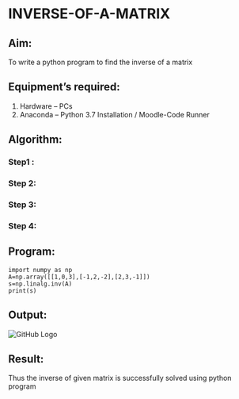 # INVERSE-OF-A-MATRIX
## Aim:
To write a python program to find the inverse of a matrix
## Equipment’s required:
1. 	Hardware – PCs
2. 	Anaconda – Python 3.7 Installation / Moodle-Code Runner
## Algorithm:
### Step1 : 
### Step 2: 
### Step 3: 
### Step 4: 

## Program:
~~~~
import numpy as np
A=np.array([[1,0,3],[-1,2,-2],[2,3,-1]]) 
s=np.linalg.inv(A)
print(s)
~~~~

## Output:
![GitHub Logo](inv.png)

## Result:
Thus the inverse of given matrix is successfully solved using python program

